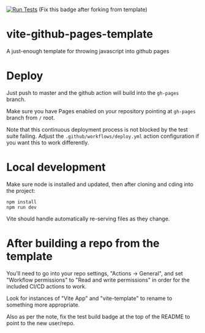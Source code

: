 [![Run Tests](https://github.com/jcwilk/vite-github-pages-template/actions/workflows/test.yml/badge.svg)](https://github.com/jcwilk/vite-github-pages-template/actions?query=workflow%3A%22Run%20Tests%22)
(Fix this badge after forking from template)

# vite-github-pages-template
A just-enough template for throwing javascript into github pages

# Deploy

Just push to master and the github action will build into the `gh-pages` branch.

Make sure you have Pages enabled on your repository pointing at `gh-pages` branch from `/` root.

Note that this continuous deployment process is not blocked by the test suite failing. Adjust the `.github/workflows/deploy.yml` action configuration if you want this to work differently.

# Local development

Make sure node is installed and updated, then after cloning and cding into the project:

```
npm install
npm run dev
```

Vite should handle automatically re-serving files as they change.

# After building a repo from the template

You'll need to go into your repo settings, "Actions -> General", and set "Workflow permissions" to "Read and write permissions" in order for the included CI/CD actions to work.

Look for instances of "Vite App" and "vite-template" to rename to something more appropriate.

Also as per the note, fix the test build badge at the top of the README to point to the new user/repo.
